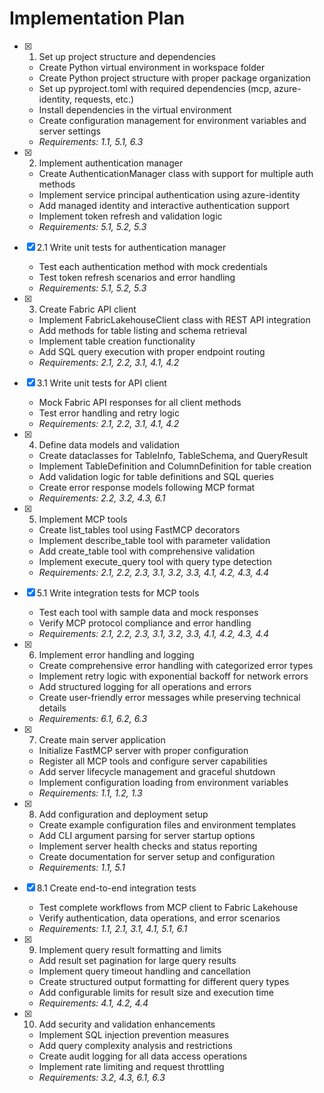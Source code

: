 # Implementation Plan

- [x] 1. Set up project structure and dependencies
  - Create Python virtual environment in workspace folder
  - Create Python project structure with proper package organization
  - Set up pyproject.toml with required dependencies (mcp, azure-identity, requests, etc.)
  - Install dependencies in the virtual environment
  - Create configuration management for environment variables and server settings
  - _Requirements: 1.1, 5.1, 6.3_

- [x] 2. Implement authentication manager
  - Create AuthenticationManager class with support for multiple auth methods
  - Implement service principal authentication using azure-identity
  - Add managed identity and interactive authentication support
  - Implement token refresh and validation logic
  - _Requirements: 5.1, 5.2, 5.3_

- [x] 2.1 Write unit tests for authentication manager
  - Test each authentication method with mock credentials
  - Test token refresh scenarios and error handling
  - _Requirements: 5.1, 5.2, 5.3_

- [x] 3. Create Fabric API client
  - Implement FabricLakehouseClient class with REST API integration
  - Add methods for table listing and schema retrieval
  - Implement table creation functionality
  - Add SQL query execution with proper endpoint routing
  - _Requirements: 2.1, 2.2, 3.1, 4.1, 4.2_

- [x] 3.1 Write unit tests for API client
  - Mock Fabric API responses for all client methods
  - Test error handling and retry logic
  - _Requirements: 2.1, 2.2, 3.1, 4.1, 4.2_

- [x] 4. Define data models and validation
  - Create dataclasses for TableInfo, TableSchema, and QueryResult
  - Implement TableDefinition and ColumnDefinition for table creation
  - Add validation logic for table definitions and SQL queries
  - Create error response models following MCP format
  - _Requirements: 2.2, 3.2, 4.3, 6.1_

- [x] 5. Implement MCP tools
  - Create list_tables tool using FastMCP decorators
  - Implement describe_table tool with parameter validation
  - Add create_table tool with comprehensive validation
  - Implement execute_query tool with query type detection
  - _Requirements: 2.1, 2.2, 2.3, 3.1, 3.2, 3.3, 4.1, 4.2, 4.3, 4.4_

- [x] 5.1 Write integration tests for MCP tools
  - Test each tool with sample data and mock responses
  - Verify MCP protocol compliance and error handling
  - _Requirements: 2.1, 2.2, 2.3, 3.1, 3.2, 3.3, 4.1, 4.2, 4.3, 4.4_

- [x] 6. Implement error handling and logging
  - Create comprehensive error handling with categorized error types
  - Implement retry logic with exponential backoff for network errors
  - Add structured logging for all operations and errors
  - Create user-friendly error messages while preserving technical details
  - _Requirements: 6.1, 6.2, 6.3_

- [x] 7. Create main server application
  - Initialize FastMCP server with proper configuration
  - Register all MCP tools and configure server capabilities
  - Add server lifecycle management and graceful shutdown
  - Implement configuration loading from environment variables
  - _Requirements: 1.1, 1.2, 1.3_

- [x] 8. Add configuration and deployment setup
  - Create example configuration files and environment templates
  - Add CLI argument parsing for server startup options
  - Implement server health checks and status reporting
  - Create documentation for server setup and configuration
  - _Requirements: 1.1, 5.1_

- [x] 8.1 Create end-to-end integration tests
  - Test complete workflows from MCP client to Fabric Lakehouse
  - Verify authentication, data operations, and error scenarios
  - _Requirements: 1.1, 2.1, 3.1, 4.1, 5.1, 6.1_

- [x] 9. Implement query result formatting and limits
  - Add result set pagination for large query results
  - Implement query timeout handling and cancellation
  - Create structured output formatting for different query types
  - Add configurable limits for result size and execution time
  - _Requirements: 4.1, 4.2, 4.4_

- [x] 10. Add security and validation enhancements
  - Implement SQL injection prevention measures
  - Add query complexity analysis and restrictions
  - Create audit logging for all data access operations
  - Implement rate limiting and request throttling
  - _Requirements: 3.2, 4.3, 6.1, 6.3_